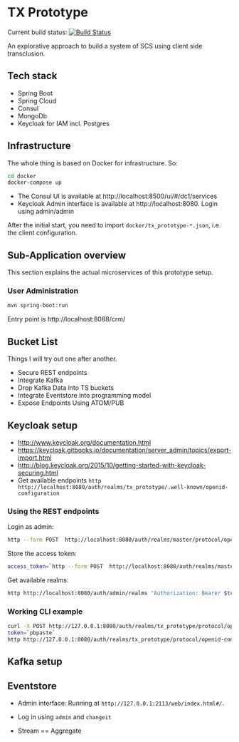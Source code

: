 # TX Prototype

Current build status: [![Build Status](https://travis-ci.org/koenighotze/tx_prototype.svg?branch=master)](https://travis-ci.org/koenighotze/tx_prototype)



An explorative approach to build a system of SCS using client side transclusion.






## Tech stack

* Spring Boot
* Spring Cloud
* Consul
* MongoDb
* Keycloak for IAM incl. Postgres

## Infrastructure

The whole thing is based on Docker for infrastructure. So:

```bash
cd docker
docker-compose up
```

* The Consul UI is available at http://localhost:8500/ui/#/dc1/services
* Keycloak Admin interface is available at http://localhost:8080. Login using admin/admin

After the initial start, you need to import `docker/tx_prototype-*.json`, i.e. the client configuration.

## Sub-Application overview

This section explains the actual microservices of this prototype setup.

### User Administration

```bash
mvn spring-boot:run
```

Entry point is http://localhost:8088/crm/

## Bucket List

Things I will try out one after another.

* Secure REST endpoints
* Integrate Kafka
* Drop Kafka Data into TS buckets
* Integrate Eventstore into programming model
* Expose Endpoints Using ATOM/PUB


## Keycloak setup

* http://www.keycloak.org/documentation.html
* https://keycloak.gitbooks.io/documentation/server_admin/topics/export-import.html
* http://blog.keycloak.org/2015/10/getting-started-with-keycloak-securing.html
* Get available endpoints `http http://localhost:8080/auth/realms/tx_prototype/.well-known/openid-configuration`

### Using the REST endpoints

Login as admin:

```bash
http --form POST  http://localhost:8080/auth/realms/master/protocol/openid-connect/token grant_type=password client_id=admin-cli username=admin password=admin
```

Store the access token:

```bash
access_token=`http --form POST  http://localhost:8080/auth/realms/master/protocol/openid-connect/token grant_type=password client_id=admin-cli username=admin password=admin | jq -r '.access_token'`
```

Get available realms:

```bash
http http://localhost:8080/auth/admin/realms "Authorization: Bearer $token"
```

### Working CLI example

```bash
curl -X POST http://127.0.0.1:8080/auth/realms/tx_prototype/protocol/openid-connect/token  -H "Content-Type: application/x-www-form-urlencoded" -d 'username=koenighotze' -d 'password=koenighotze' -d 'grant_type=password' -d 'client_id=tx_prototype-user' -d 'client_secret=d6f4dbe6-7586-4aad-b248-ac765022fb18' | jq -r '.access_token' | pbcopy
token=`pbpaste`
http http://127.0.0.1:8080/auth/realms/tx_prototype/protocol/openid-connect/userinfo "Authorization: Bearer $token"
```

## Kafka setup


## Eventstore

* Admin interface: Running at `http://127.0.0.1:2113/web/index.html#/`.
 * Log in using `admin` and `changeit`

* Stream == Aggregate